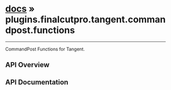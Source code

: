 # [docs](index.md) » plugins.finalcutpro.tangent.commandpost.functions
---

CommandPost Functions for Tangent.

## API Overview

## API Documentation

